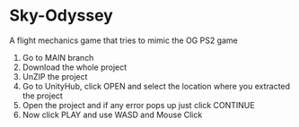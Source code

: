 # Sky-Odyssey
A flight mechanics game that tries to mimic the OG PS2 game

1) Go to MAIN branch 
2) Download the whole project
3) UnZIP the project
4) Go to UnityHub, click OPEN and select the location where you extracted the project
5) Open the project and if any error pops up just click CONTINUE
6) Now click PLAY and use WASD and Mouse Click
